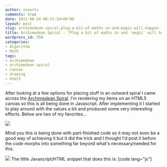 ```yaml
---
author: zcourts
comments: true
date: 2011-08-24 08:15:14+00:00
layout: post
slug: archimedean-spiral-plug-a-bit-of-maths-in-and-magic-will-happen
title: Archimedean Spiral - "Plug a bit of maths in and 'magic' will happen!"
wordpress_id: 350
categories:
- Algorithm
- Math
tags:
- archimedean
- archimedean spiral
- canvas
- drawing
- html5
---
```


After looking at a few options for placing stuff in an outward spiral I came across the [Archimedean Spiral](en.wikipedia.org/wiki/Archimedean_spiral). I'm rendering my items on an HTML5 canvas so this is all being done in Javascript. After implementing it I started to play around with the values a bit and produced some very interesting effects. Below are two of my favorites...

[![](http://crlog.files.wordpress.com/2011/08/archimedean-spiral.png)](http://crlog.files.wordpress.com/2011/08/archimedean-spiral.png)

Mind you this is being done with part-finished code so it may not even be a good way of achieving it but it did the trick and I thought I'd post it before the code morphs into something far beyond what's necessary/needed for this.

[![](http://crlog.files.wordpress.com/2011/08/archimedean-spiral-right.png)](http://crlog.files.wordpress.com/2011/08/archimedean-spiral-right.png)
The little Javascript/HTML snippet that does this is:
[code lang="js"]
        <canvas id="tags" width="1200" height="600"></canvas>     
        <script type="text/javascript">

            window.onload=function(){
                var c = document.getElementById('tags');
                var context = c.getContext("2d");
                var halfx = context.canvas.width / 2;
                var halfy = context.canvas.height / 2;


                context.clearRect(0, 0, 300, 300);

                context.moveTo(halfx, halfy);
                context.beginPath();
                //check if both the max X and Y edges have been reached
                var Xmaxxed=false,Ymaxxed=false;
                var i=0;
                while(!Xmaxxed||!Ymaxxed){
                    var x = i*0.1 * Math.cos(i);
                    var y = i*0.1 * Math.sin(i);
                    x=x+600;
                    y=y+300;
                    if(x>=c.width){
                        Xmaxxed=true;
                        console.log(["xMaxxed",x,y]);
                    }
                    if(y>=c.height){
                        Ymaxxed=true;
                        console.log(["yMaxxed",x,y]);
                    }
                    console.log(["Attempt "+i,x,y]);
                    context.lineTo(x, y);
                    i+=1;
                }
                context.strokeStyle = "#000";
                context.stroke();

            }
        </script>
[/code]

Well, that's it, play around with the two lines
                   var x = i*0.1 * Math.cos(i);
                    var y = i*0.1 * Math.sin(i);
and see what effects you can come up with, I'd be interested to see more...
